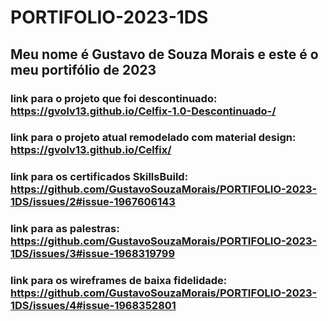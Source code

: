 # PORTIFOLIO-2023-1DS <br>
##  Meu nome é Gustavo de Souza Morais e este é o meu portifólio de 2023 <br>
### link para o projeto que foi descontinuado: https://gvolv13.github.io/Celfix-1.0-Descontinuado-/ <br>
### link para o projeto atual remodelado com material design: https://gvolv13.github.io/Celfix/ <br>
### link para os certificados SkillsBuild: https://github.com/GustavoSouzaMorais/PORTIFOLIO-2023-1DS/issues/2#issue-1967606143 <br>
### link para as palestras: https://github.com/GustavoSouzaMorais/PORTIFOLIO-2023-1DS/issues/3#issue-1968319799 <br>
### link para os wireframes de baixa fidelidade: https://github.com/GustavoSouzaMorais/PORTIFOLIO-2023-1DS/issues/4#issue-1968352801
